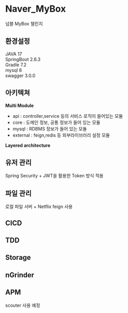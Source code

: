 # Naver_MyBox
넘블 MyBox 챌린지


## 환경설정
JAVA 17 \
SpringBoot 2.6.3 \
Gradle 7.2 \
mysql 8 \
swagger 3.0.0


## 아키텍쳐 
**Multi Module** 
- api : controller,service 등의 서비스 로직이 들어있는 모듈
- core : 도메인 정보, 공통 정보가 들어 있는 모듈
- mysql : RDBMS 정보가 들어 있는 모듈
- external : feign,redis 등 외부라이브러리 설정 모듈 

**Layered architecture**

## 유저 관리 
Spring Security + JWT을 활용한 Token 방식 적용

## 파일 관리
로컬 파일 서버 + Netflix feign 사용

## CICD

## TDD

## Storage

## nGrinder

## APM
scouter 사용 예정
